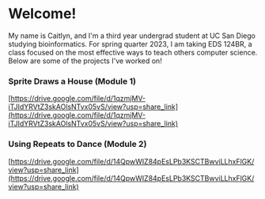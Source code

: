 # Welcome!
My name is Caitlyn, and I'm a third year undergrad student at UC San Diego studying bioinformatics. For spring quarter 2023, I am taking EDS 124BR, a class focused on the most effective ways to teach others computer science. Below are some of the projects I've worked on!


### Sprite Draws a House (Module 1)
[https://drive.google.com/file/d/1qzmjMV-iTJIdYRVtZ3skAOlsNTvx05vS/view?usp=share_link](https://drive.google.com/file/d/1qzmjMV-iTJIdYRVtZ3skAOlsNTvx05vS/view?usp=share_link)


### Using Repeats to Dance (Module 2)
[https://drive.google.com/file/d/14QpwWIZ84pEsLPb3KSCTBwviLLhxFlGK/view?usp=share_link](https://drive.google.com/file/d/14QpwWIZ84pEsLPb3KSCTBwviLLhxFlGK/view?usp=share_link)
